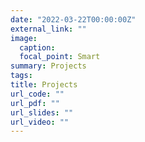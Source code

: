 ```yaml
---
date: "2022-03-22T00:00:00Z"
external_link: ""
image:
  caption: 
  focal_point: Smart
summary: Projects
tags:
title: Projects
url_code: ""
url_pdf: ""
url_slides: ""
url_video: ""
---
```





